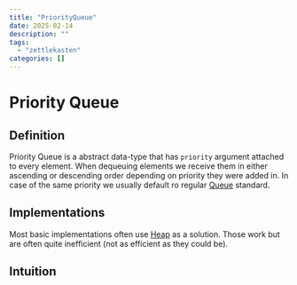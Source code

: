 ```yaml
---
title: "PriorityQueue"
date: 2025-02-14
description: ""
tags: 
  - "zettlekasten"
categories: []
---
```


# Priority Queue
## Definition
Priority Queue is a abstract data-type that has `priority` argument attached to every element. When dequeuing elements we receive them in either ascending or descending order depending on priority they were added in. In case of the same priority we usually default ro regular [Queue](Queue.md) standard.

## Implementations
Most basic implementations often use [Heap](Heap.md) as a solution. Those work but are often quite inefficient (not as efficient as they could be). 

## Intuition
